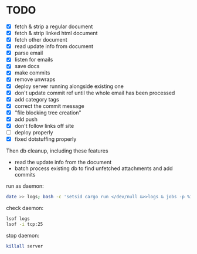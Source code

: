 # TODO

- [x] fetch & strip a regular document
- [x] fetch & strip linked html document
- [x] fetch other document
- [x] read update info from document
- [x] parse email
- [x] listen for emails
- [x] save docs
- [x] make commits
- [x] remove unwraps
- [x] deploy server running alongside existing one
- [x] don't update commit ref until the whole email has been processed
- [x] add category tags
- [x] correct the commit message
- [x] "file blocking tree creation"
- [x] add push
- [x] don't follow links off site
- [ ] deploy properly
- [x] fixed dotstuffing properly

Then db cleanup, including these features
- read the update info from the document
- batch process existing db to find unfetched attachments and add commits

run as daemon:

```sh
date >> logs; bash -c 'setsid cargo run </dev/null &>>logs & jobs -p %1'
```

check daemon:
```sh
lsof logs
lsof -i tcp:25
```

stop daemon:
```sh
killall server
```
